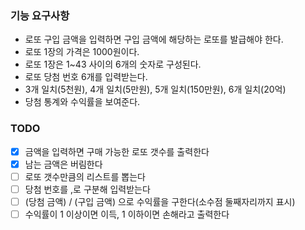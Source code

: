 ### 기능 요구사항
- 로또 구입 금액을 입력하면 구입 금액에 해당하는 로또를 발급해야 한다.  
- 로또 1장의 가격은 1000원이다.
- 로또 1장은 1~43 사이의 6개의 숫자로 구성된다.
- 로또 당첨 번호 6개를 입력받는다.
- 3개 일치(5천원), 4개 일치(5만원), 5개 일치(150만원), 6개 일치(20억)
- 당첨 통계와 수익률을 보여준다.


### TODO
- [x] 금액을 입력하면 구매 가능한 로또 갯수를 출력한다
- [x] 남는 금액은 버림한다
- [ ] 로또 갯수만큼의 리스트를 뽑는다
- [ ] 당첨 번호를 ,로 구분해 입력받는다
- [ ] (당첨 금액) / (구입 금액) 으로 수익률을 구한다(소수점 둘째자리까지 표시)
- [ ] 수익률이 1 이상이면 이득, 1 이하이면 손해라고 출력한다
